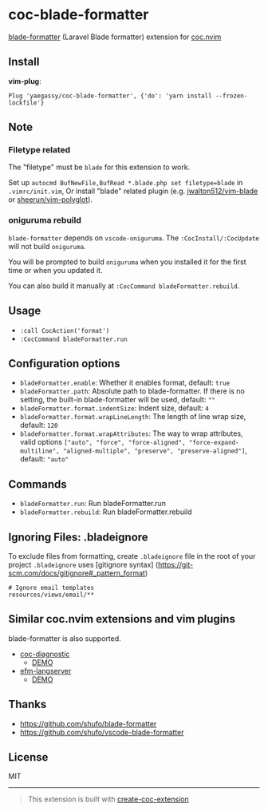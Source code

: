 # coc-blade-formatter

[blade-formatter](https://github.com/shufo/blade-formatter) (Laravel Blade formatter) extension for [coc.nvim](https://github.com/neoclide/coc.nvim)

## Install

**vim-plug**:

```vim
Plug 'yaegassy/coc-blade-formatter', {'do': 'yarn install --frozen-lockfile'}
```

## Note

### Filetype related

The "filetype" must be `blade` for this extension to work.

Set up `autocmd BufNewFile,BufRead *.blade.php set filetype=blade` in `.vimrc/init.vim`, Or install "blade" related plugin (e.g. [jwalton512/vim-blade](https://github.com/jwalton512/vim-blade) or [sheerun/vim-polyglot](https://github.com/sheerun/vim-polyglot)).

### oniguruma rebuild

`blade-formatter` depends on `vscode-oniguruma`. The `:CocInstall/:CocUpdate` will not build `oniguruma`.

You will be prompted to build `oniguruma` when you installed it for the first time or when you updated it.

You can also build it manually at `:CocCommand bladeFormatter.rebuild`.

## Usage

- `:call CocAction('format')`
- `:CocCommand bladeFormatter.run`

## Configuration options

- `bladeFormatter.enable`: Whether it enables format, default: `true`
- `bladeFormatter.path`: Absolute path to blade-formatter. If there is no setting, the built-in blade-formatter will be used, default: `""`
- `bladeFormatter.format.indentSize`: Indent size, default: `4`
- `bladeFormatter.format.wrapLineLength`: The length of line wrap size, default: `120`
- `bladeFormatter.format.wrapAttributes`: The way to wrap attributes, valid options `["auto", "force", "force-aligned", "force-expand-multiline", "aligned-multiple", "preserve", "preserve-aligned"]`, default: `"auto"`

## Commands

- `bladeFormatter.run`: Run bladeFormatter.run
- `bladeFormatter.rebuild`: Run bladeFormatter.rebuild

## Ignoring Files: .bladeignore

To exclude files from formatting, create `.bladeignore` file in the root of your project `.bladeignore` uses [gitignore syntax] (https://git-scm.com/docs/gitignore#_pattern_format)

```gitignore
# Ignore email templates
resources/views/email/**
```

## Similar coc.nvim extensions and vim plugins

blade-formatter is also supported.

- [coc-diagnostic](https://github.com/iamcco/coc-diagnostic)
  - [DEMO](https://github.com/iamcco/coc-diagnostic/pull/47)
- [efm-langserver](https://github.com/mattn/efm-langserver)
  - [DEMO](https://github.com/mattn/efm-langserver/pull/61)

## Thanks

- <https://github.com/shufo/blade-formatter>
- <https://github.com/shufo/vscode-blade-formatter>

## License

MIT

---

> This extension is built with [create-coc-extension](https://github.com/fannheyward/create-coc-extension)
